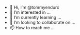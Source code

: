 - 👋 Hi, I’m @tommyenduro
- 👀 I’m interested in ...
- 🌱 I’m currently learning ...
- 💞️ I’m looking to collaborate on ...
- 📫 How to reach me ...

<!---
tommyenduro/tommyenduro is a ✨ special ✨ repository because its `README.md` (this file) appears on your GitHub profile.
You can click the Preview link to take a look at your changes.
--->
